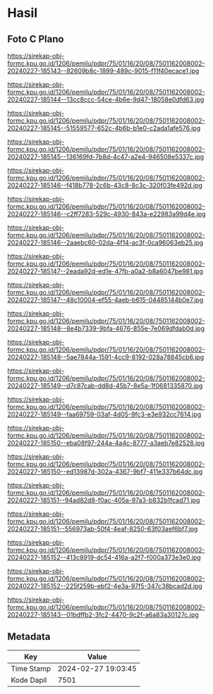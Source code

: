 # Hasil

## Foto C Plano

https://sirekap-obj-formc.kpu.go.id/1206/pemilu/pdpr/75/01/16/20/08/7501162008002-20240227-185143--82609b8c-1899-489c-9015-f11f40ecace1.jpg

https://sirekap-obj-formc.kpu.go.id/1206/pemilu/pdpr/75/01/16/20/08/7501162008002-20240227-185144--13cc8ccc-54ce-4b6e-9d47-18058e0dfd63.jpg

https://sirekap-obj-formc.kpu.go.id/1206/pemilu/pdpr/75/01/16/20/08/7501162008002-20240227-185145--51559577-652c-4b6b-b1e0-c2ada1afe576.jpg

https://sirekap-obj-formc.kpu.go.id/1206/pemilu/pdpr/75/01/16/20/08/7501162008002-20240227-185145--136169fd-7b8d-4c47-a2e4-946508e5337c.jpg

https://sirekap-obj-formc.kpu.go.id/1206/pemilu/pdpr/75/01/16/20/08/7501162008002-20240227-185146--f418b778-2c6b-43c8-8c3c-320f03fe492d.jpg

https://sirekap-obj-formc.kpu.go.id/1206/pemilu/pdpr/75/01/16/20/08/7501162008002-20240227-185146--c2ff7283-529c-4930-843a-e22983a99d4e.jpg

https://sirekap-obj-formc.kpu.go.id/1206/pemilu/pdpr/75/01/16/20/08/7501162008002-20240227-185146--2aaebc60-02da-4f14-ac3f-0ca96063eb25.jpg

https://sirekap-obj-formc.kpu.go.id/1206/pemilu/pdpr/75/01/16/20/08/7501162008002-20240227-185147--2eada92d-ed1e-47fb-a0a2-b8a6047be981.jpg

https://sirekap-obj-formc.kpu.go.id/1206/pemilu/pdpr/75/01/16/20/08/7501162008002-20240227-185147--48c10004-ef55-4aeb-b615-04485144b0e7.jpg

https://sirekap-obj-formc.kpu.go.id/1206/pemilu/pdpr/75/01/16/20/08/7501162008002-20240227-185148--8e4b7339-9bfa-4676-855e-7e069dfdab0d.jpg

https://sirekap-obj-formc.kpu.go.id/1206/pemilu/pdpr/75/01/16/20/08/7501162008002-20240227-185148--5ae7844a-1591-4cc9-8192-028a78845cb6.jpg

https://sirekap-obj-formc.kpu.go.id/1206/pemilu/pdpr/75/01/16/20/08/7501162008002-20240227-185149--d7c87cab-dd8d-45b7-8e5a-1f0681335870.jpg

https://sirekap-obj-formc.kpu.go.id/1206/pemilu/pdpr/75/01/16/20/08/7501162008002-20240227-185149--faa69759-03af-4d05-9fc3-e3e932cc7614.jpg

https://sirekap-obj-formc.kpu.go.id/1206/pemilu/pdpr/75/01/16/20/08/7501162008002-20240227-185150--eba08f97-244a-4a4c-8777-a3aeb7e82528.jpg

https://sirekap-obj-formc.kpu.go.id/1206/pemilu/pdpr/75/01/16/20/08/7501162008002-20240227-185150--ed13987d-302a-4367-9bf7-411e337b64dc.jpg

https://sirekap-obj-formc.kpu.go.id/1206/pemilu/pdpr/75/01/16/20/08/7501162008002-20240227-185151--94ad82d8-f0ac-405a-97a3-b832b1fcad71.jpg

https://sirekap-obj-formc.kpu.go.id/1206/pemilu/pdpr/75/01/16/20/08/7501162008002-20240227-185151--556973ab-50f4-4eaf-8250-63f03aef6bf7.jpg

https://sirekap-obj-formc.kpu.go.id/1206/pemilu/pdpr/75/01/16/20/08/7501162008002-20240227-185152--413c8919-dc54-416a-a2f7-f000a373e3e0.jpg

https://sirekap-obj-formc.kpu.go.id/1206/pemilu/pdpr/75/01/16/20/08/7501162008002-20240227-185152--225f259b-ebf2-4e3a-97f5-347c38bcad2d.jpg

https://sirekap-obj-formc.kpu.go.id/1206/pemilu/pdpr/75/01/16/20/08/7501162008002-20240227-185143--01bdffb2-3fc2-4470-9c2f-a6a83a30127c.jpg


## Metadata

| Key        | Value               |
| ---------- | ------------------- |
| Time Stamp | 2024-02-27 19:03:45 |
| Kode Dapil | 7501                |



